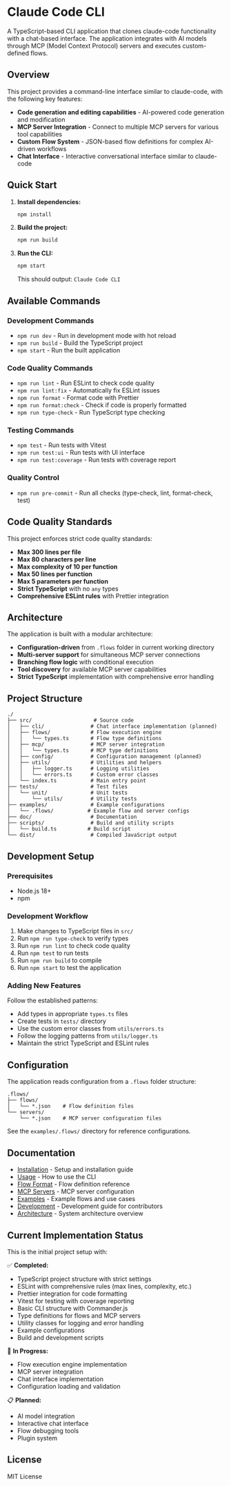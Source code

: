 # Claude Code CLI

A TypeScript-based CLI application that clones claude-code functionality with a chat-based interface. The application integrates with AI models through MCP (Model Context Protocol) servers and executes custom-defined flows.

## Overview

This project provides a command-line interface similar to claude-code, with the following key features:

- **Code generation and editing capabilities** - AI-powered code generation and modification
- **MCP Server Integration** - Connect to multiple MCP servers for various tool capabilities  
- **Custom Flow System** - JSON-based flow definitions for complex AI-driven workflows
- **Chat Interface** - Interactive conversational interface similar to claude-code

## Quick Start

1. **Install dependencies:**
   ```bash
   npm install
   ```

2. **Build the project:**
   ```bash
   npm run build
   ```

3. **Run the CLI:**
   ```bash
   npm start
   ```
   
   This should output: `Claude Code CLI`

## Available Commands

### Development Commands
- `npm run dev` - Run in development mode with hot reload
- `npm run build` - Build the TypeScript project
- `npm start` - Run the built application

### Code Quality Commands
- `npm run lint` - Run ESLint to check code quality
- `npm run lint:fix` - Automatically fix ESLint issues
- `npm run format` - Format code with Prettier
- `npm run format:check` - Check if code is properly formatted
- `npm run type-check` - Run TypeScript type checking

### Testing Commands
- `npm test` - Run tests with Vitest
- `npm run test:ui` - Run tests with UI interface
- `npm run test:coverage` - Run tests with coverage report

### Quality Control
- `npm run pre-commit` - Run all checks (type-check, lint, format-check, test)

## Code Quality Standards

This project enforces strict code quality standards:

- **Max 300 lines per file**
- **Max 80 characters per line** 
- **Max complexity of 10 per function**
- **Max 50 lines per function**
- **Max 5 parameters per function**
- **Strict TypeScript** with no `any` types
- **Comprehensive ESLint rules** with Prettier integration

## Architecture

The application is built with a modular architecture:

- **Configuration-driven** from `.flows` folder in current working directory
- **Multi-server support** for simultaneous MCP server connections
- **Branching flow logic** with conditional execution
- **Tool discovery** for available MCP server capabilities
- **Strict TypeScript** implementation with comprehensive error handling

## Project Structure

```
./
├── src/                    # Source code
│   ├── cli/               # Chat interface implementation (planned)
│   ├── flows/             # Flow execution engine  
│   │   └── types.ts       # Flow type definitions
│   ├── mcp/               # MCP server integration
│   │   └── types.ts       # MCP type definitions
│   ├── config/            # Configuration management (planned)
│   ├── utils/             # Utilities and helpers
│   │   ├── logger.ts      # Logging utilities
│   │   └── errors.ts      # Custom error classes
│   └── index.ts           # Main entry point
├── tests/                 # Test files
│   └── unit/              # Unit tests
│       └── utils/         # Utility tests
├── examples/              # Example configurations
│   └── .flows/           # Example flow and server configs
├── doc/                   # Documentation
├── scripts/               # Build and utility scripts
│   └── build.ts          # Build script
└── dist/                  # Compiled JavaScript output
```

## Development Setup

### Prerequisites
- Node.js 18+ 
- npm

### Development Workflow
1. Make changes to TypeScript files in `src/`
2. Run `npm run type-check` to verify types
3. Run `npm run lint` to check code quality
4. Run `npm test` to run tests
5. Run `npm run build` to compile
6. Run `npm start` to test the application

### Adding New Features
Follow the established patterns:
- Add types in appropriate `types.ts` files
- Create tests in `tests/` directory 
- Use the custom error classes from `utils/errors.ts`
- Follow the logging patterns from `utils/logger.ts`
- Maintain the strict TypeScript and ESLint rules

## Configuration

The application reads configuration from a `.flows` folder structure:

```
.flows/
├── flows/
│   └── *.json    # Flow definition files
└── servers/
    └── *.json    # MCP server configuration files
```

See the `examples/.flows/` directory for reference configurations.

## Documentation

- [Installation](doc/installation.md) - Setup and installation guide
- [Usage](doc/usage.md) - How to use the CLI
- [Flow Format](doc/flow-format.md) - Flow definition reference
- [MCP Servers](doc/mcp-servers.md) - MCP server configuration
- [Examples](doc/examples.md) - Example flows and use cases
- [Development](doc/development.md) - Development guide for contributors
- [Architecture](doc/architecture.md) - System architecture overview

## Current Implementation Status

This is the initial project setup with:

✅ **Completed:**
- TypeScript project structure with strict settings
- ESLint with comprehensive rules (max lines, complexity, etc.)
- Prettier integration for code formatting
- Vitest for testing with coverage reporting
- Basic CLI structure with Commander.js
- Type definitions for flows and MCP servers
- Utility classes for logging and error handling
- Example configurations
- Build and development scripts

🚧 **In Progress:**
- Flow execution engine implementation
- MCP server integration
- Chat interface implementation
- Configuration loading and validation

📋 **Planned:**
- AI model integration
- Interactive chat interface
- Flow debugging tools
- Plugin system

## License

MIT License 